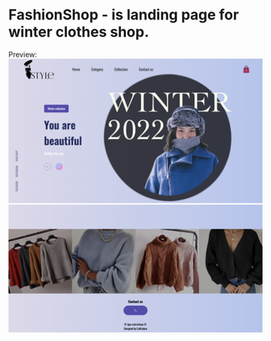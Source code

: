 # FashionShop - is landing page for winter clothes shop.

Preview: 
![review](./preview.png)
![review2](./preview2.png)